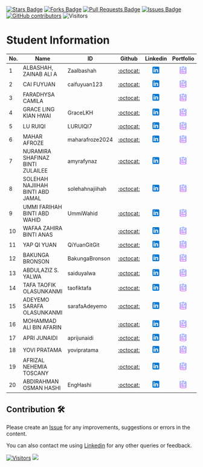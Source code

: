 <a href="https://github.com/drshahizan/research-design/stargazers"><img src="https://img.shields.io/github/stars/drshahizan/research-design" alt="Stars Badge"/></a>
<a href="https://github.com/drshahizan/research-design/network/members"><img src="https://img.shields.io/github/forks/drshahizan/research-design" alt="Forks Badge"/></a>
<a href="https://github.com/drshahizan/research-design/pulls"><img src="https://img.shields.io/github/issues-pr/drshahizan/research-design" alt="Pull Requests Badge"/></a>
<a href="https://github.com/drshahizan/research-design"><img src="https://img.shields.io/github/issues/drshahizan/research-design" alt="Issues Badge"/></a>
<a href="https://github.com/drshahizan/research-design/graphs/contributors"><img alt="GitHub contributors" src="https://img.shields.io/github/contributors/drshahizan/research-design?color=2b9348"></a>
![Visitors](https://api.visitorbadge.io/api/visitors?path=https%3A%2F%2Fgithub.com%2Fdrshahizan%2MCSD1043&labelColor=%23d9e3f0&countColor=%23697689&style=flat)


# Student Information

| No. | Name                              | ID             | Github                                  | Linkedin                                                         | Portfolio |
|-----|-----------------------------------|----------------|:---------------------------------------:|:----------------------------------------------------------------:|:-------------:|
| 1   | ALBASHAH, ZAINAB ALI A            | Zaalbashah| [:octocat:](https://github.com/Zaalbashah)       | <a href="https://www.linkedin.com/in/"><img src="../images/linkedin.png" width="24px" height="24px"></a>  | <a href="Zaalbashah"><img src="../images/portfolio.png" width="24px" height="24px"></a> |
| 2   | CAI FUYUAN                        |  caifuyuan123  | [:octocat:](https://github.com/caifuyuan123)     | <a href="https://www.linkedin.com/in/fuyuan-cai-29382b302/"><img src="../images/linkedin.png" width="24px" height="24px"></a>  | <a href="caifuyuan123"><img src="../images/portfolio.png" width="24px" height="24px"></a> |
| 3   | FARADHYSA CAMILA                  |                | [:octocat:](https://github.com/drshahizan)       | <a href="https://www.linkedin.com/in/"><img src="../images/linkedin.png" width="24px" height="24px"></a>  | <a href="your_github_id"><img src="../images/portfolio.png" width="24px" height="24px"></a> |
| 4   | GRACE LING KIAN HWAI              |  GraceLKH      | [:octocat:](https://github.com/GraceLKH)         | <a href="https://www.linkedin.com/in/"><img src="../images/linkedin.png" width="24px" height="24px"></a>  | <a href="GraceLKH"><img src="../images/portfolio.png" width="24px" height="24px"></a> |
| 5   | LU RUIQI                          |  LURUIQI7      | [:octocat:](https://github.com/LURUIQI7)         | <a href="https://www.linkedin.com/in/"><img src="../images/linkedin.png" width="24px" height="24px"></a>  | <a href="LURUIQI7"><img src="../images/portfolio.png" width="24px" height="24px"></a> |
| 6   | MAHAR AFROZE                      | maharafroze2024| [:octocat:](https://github.com/maharafroze2024)       | <a href="https://www.linkedin.com/in/"><img src="../images/linkedin.png" width="24px" height="24px"></a>  | <a href="maharafroze2024"><img src="../images/portfolio.png" width="24px" height="24px"></a> |
| 7   | NURAMIRA SHAFINAZ BINTI ZULAILEE  | amyrafynaz| [:octocat:](https://github.com/amyrafynaz)       | <a href="https://www.linkedin.com/in/"><img src="../images/linkedin.png" width="24px" height="24px"></a>  | <a href="amyrafynaz"><img src="../images/portfolio.png" width="24px" height="24px"></a> |
| 8   | SOLEHAH NAJIIHAH BINTI ABD JAMAL  | solehahnajiihah| [:octocat:](https://github.com/solehahnajiihah)       | <a href="https://www.linkedin.com/in/"><img src="../images/linkedin.png" width="24px" height="24px"></a>  | <a href="solehahnajiihah"><img src="../images/portfolio.png" width="24px" height="24px"></a> |
| 9  | UMMI FARIHAH BINTI ABD WAHID      | UmmiWahid     | [:octocat:](https://github.com/UmmiWahid)       | <a href="https://www.linkedin.com/in/"><img src="../images/linkedin.png" width="24px" height="24px"></a>  | <a href="UmmiWahid"><img src="../images/portfolio.png" width="24px" height="24px"></a> |
| 10  | WAFAA ZAHIRA BINTI ANAS           |                | [:octocat:](https://github.com/drshahizan)       | <a href="https://www.linkedin.com/in/"><img src="../images/linkedin.png" width="24px" height="24px"></a>  | <a href="your_github_id"><img src="../images/portfolio.png" width="24px" height="24px"></a> |
| 11  | YAP QI YUAN                       | QiYuanGitGit   | [:octocat:](https://github.com/QiYuanGitGit)     | <a href="https://www.linkedin.com/in/yap-qi-yuan-35a7351a3/"><img src="../images/linkedin.png" width="24px" height="24px"></a>  | <a href="QiYuanGitGit"><img src="../images/portfolio.png" width="24px" height="24px"></a> |
| 12  | BAKUNGA BRONSON                   | BakungaBronson | [:octocat:](https://github.com/BakungaBronson)       | <a href="https://www.linkedin.com/in/bronson-bakunga-682a581ba"><img src="../images/linkedin.png" width="24px" height="24px"></a> | <a href="BakungaBronson"><img src="../images/portfolio.png" width="24px" height="24px"></a> |
| 13  | ABDULAZIZ S. YALWA |     saiduyalwa          | [:octocat:](https://github.com/saiduyalwa)       | <a href="https://www.linkedin.com/in/"><img src="../images/linkedin.png" width="24px" height="24px"></a>  | <a href="saiduyalwa"><img src="../images/portfolio.png" width="24px" height="24px"></a> |
| 14  | TAFA TAOFIK OLASUNKANMI |   taofiktafa     | [:octocat:](https://github.com/taofiktafa)       | <a href="https://www.linkedin.com/in/"><img src="../images/linkedin.png" width="24px" height="24px"></a>  | <a href="taofiktafa"><img src="../images/portfolio.png" width="24px" height="24px"></a> |
| 15  | ADEYEMO SARAFA OLASUNKANMI |   sarafaAdeyemo             | [:octocat:](https://github.com/sarafaAdeyemo)       | <a href="https://www.linkedin.com/in/"><img src="../images/linkedin.png" width="24px" height="24px"></a>  | <a href="sarafaAdeyemo"><img src="../images/portfolio.png" width="24px" height="24px"></a> |
| 16  | MOHAMMAD ALI BIN AFARIN |                | [:octocat:](https://github.com/drshahizan)       | <a href="https://www.linkedin.com/in/"><img src="../images/linkedin.png" width="24px" height="24px"></a>  | <a href="your_github_id"><img src="../images/portfolio.png" width="24px" height="24px"></a> |
| 17  | APRI JUNAIDI |   aprijunaidi             | [:octocat:](https://github.com/aprijunaidi)       | <a href="https://www.linkedin.com/in/"><img src="../images/linkedin.png" width="24px" height="24px"></a>  | <a href="aprijunaidi"><img src="../images/portfolio.png" width="24px" height="24px"></a> |
| 18  | YOVI PRATAMA           |         yovipratama       | [:octocat:](https://github.com/yovipratama)       | <a href="https://www.linkedin.com/in/yovipratama"><img src="../images/linkedin.png" width="24px" height="24px"></a>  | <a href="yovipratama"><img src="../images/portfolio.png" width="24px" height="24px"></a> |
| 19  | AFRIZAL NEHEMIA TOSCANY |                | [:octocat:](https://github.com/drshahizan)       | <a href="https://www.linkedin.com/in/"><img src="../images/linkedin.png" width="24px" height="24px"></a>  | <a href="your_github_id"><img src="../images/portfolio.png" width="24px" height="24px"></a> |
| 20  | ABDIRAHMAN OSMAN HASHI |    EngHashi       | [:octocat:](https://github.com/EngHashi)       | <a href="https://www.linkedin.com/in/"><img src="../images/linkedin.png" width="24px" height="24px"></a>  | <a href="EngHashi"><img src="../images/portfolio.png" width="24px" height="24px"></a> |

## Contribution 🛠️
Please create an [Issue](https://github.com/drshahizan/BDM/issues) for any improvements, suggestions or errors in the content.

You can also contact me using [Linkedin](https://www.linkedin.com/in/drshahizan/) for any other queries or feedback.

[![Visitors](https://api.visitorbadge.io/api/visitors?path=https%3A%2F%2Fgithub.com%2Fdrshahizan&labelColor=%23697689&countColor=%23555555&style=plastic)](https://visitorbadge.io/status?path=https%3A%2F%2Fgithub.com%2Fdrshahizan)
![](https://hit.yhype.me/github/profile?user_id=81284918)
